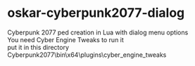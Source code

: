 # oskar-cyberpunk2077-dialog
Cyberpunk 2077 ped creation in Lua with dialog menu options
<br>
You need Cyber Engine Tweaks to run it
<br>
put it in this directory Cyberpunk2077\bin\x64\plugins\cyber_engine_tweaks
